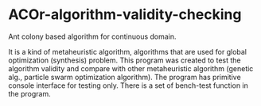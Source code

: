 # ACOr-algorithm-validity-checking

Ant colony based algorithm for continuous domain.

It is a kind of metaheuristic algorithm, algorithms that are used for global optimization (synthesis) problem.
This program was created to test the algorithm validity and compare
with other metaheuristic algorithm (genetic alg., particle swarm optimization algorithm).
The program has primitive console interface for testing only.
There is a set of bench-test function in the program.

